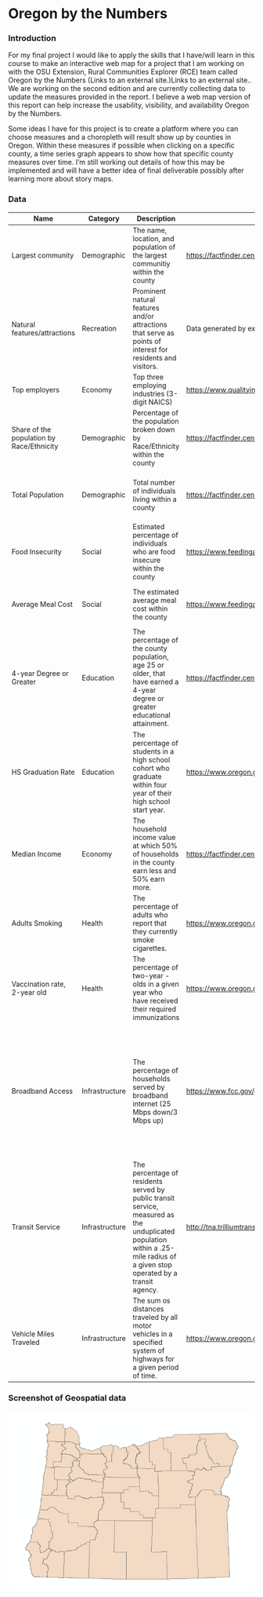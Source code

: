 # Oregon by the Numbers

### Introduction
For my final project I would like to apply the skills that I have/will learn in this course to make an interactive web map for a project that I am working on with the OSU Extension, Rural Communities Explorer (RCE) team called Oregon by the Numbers (Links to an external site.)Links to an external site.. We are working on the second edition and are currently collecting data to update the measures provided in the report. I believe a web map version of this report can help increase the usability, visibility, and availability Oregon by the Numbers.

Some ideas I have for this project is to create a platform where you can choose measures and a choropleth will result show up by counties in Oregon. Within these measures if possible when clicking on a specific county, a time series graph appears to show how that specific county measures over time. I’m still working out details of how this may be implemented and will have a better idea of final deliverable possibly after learning more about story maps.

### Data

| Name                                      | Category       | Description                                                  | URL Link                                                     | Memo                                                         |
| ----------------------------------------- | -------------- | ------------------------------------------------------------ | ------------------------------------------------------------ | ------------------------------------------------------------ |
| Largest community                         | Demographic    | The name, location, and population of the largest communitiy within the county | https://factfinder.census.gov/faces/nav/jsf/pages/searchresults.xhtml?refresh=t | Table: B01003 Year: 2012-2016 (5-year estimates)             |
| Natural features/attractions              | Recreation     | Prominent natural features and/or attractions that serve as points of interest for residents and visitors. | Data generated by  examining online presence of named attractions. | Source: Rural Communites Explorer, 2018                      |
| Top employers                             | Economy        | Top three employing industries (3-digit NAICS)               | https://www.qualityinfo.org/ed-ewind/?at=1&t1=0~4101000000~00~5~0~0~00000~2019~00 |                                                              |
| Share of the population by Race/Ethnicity | Demographic    | Percentage of the population broken down by Race/Ethnicity within the county | https://factfinder.census.gov/faces/nav/jsf/pages/searchresults.xhtml?refresh=t | Table: B03002 Year: 2012-2016 (5-year estimates)             |
| Total Population                          | Demographic    | Total number of individuals living within a county           | https://factfinder.census.gov/faces/nav/jsf/pages/searchresults.xhtml?refresh=t | Table: B01003 Year: 2012-2016 (5-year estimates)             |
| Food Insecurity                           | Social         | Estimated percentage of individuals who are food insecure within the county | https://www.feedingamerica.org/                              | Sharable master data file received by data request           |
| Average Meal Cost                         | Social         | The estimated average meal cost within the county            | https://www.feedingamerica.org/                              | Sharable master data file received by data request           |
| 4-year Degree or Greater                  | Education      | The percentage of the county population, age 25 or older, that have earned a 4-year degree or greater educational attainment. | https://factfinder.census.gov/faces/nav/jsf/pages/searchresults.xhtml?refresh=t | Table: DP02 Year: 2012-2016 (5-year estimates)               |
| HS Graduation Rate                        | Education      | The percentage of students in a high school cohort who graduate within four year of their high school start year. | https://www.oregon.gov/ode/reports-and-data/students/Pages/Cohort-Graduation-Rate.aspx |                                                              |
| Median Income                             | Economy        | The household income value at which 50% of households in the county earn less and 50% earn more. | https://factfinder.census.gov/faces/nav/jsf/pages/searchresults.xhtml?refresh=t | Table: B19013 Year: 2012-2016 (5-year estimates)             |
| Adults Smoking                            | Health         | The percentage of adults who report that they currently smoke cigarettes. | https://www.oregon.gov/oha/ph/BirthDeathCertificates/Surveys/AdultBehaviorRisk/county/Pages/index.aspx |                                                              |
| Vaccination rate, 2-year old              | Health         | The percentage of two-year -olds in a given year who have received their required immunizations | https://www.oregon.gov/oha/PH/PREVENTIONWELLNESS/VACCINESIMMUNIZATION/Pages/researchchild.aspx |                                                              |
| Broadband Access                          | Infrastructure | The percentage of households served by broadband internet (25 Mbps down/3 Mbps up) | https://www.fcc.gov/general/broadband-deployment-data-fcc-form-477 | FCC form 477 is reported at the block level, The FCC also provides block level household estimates. These two tables are related and this measured is estimated. |
| Transit Service                           | Infrastructure | The percentage of residents served by public transit service, measured as the unduplicated population within a .25-mile radius of a given stop operated by a transit agency. | http://tna.trilliumtransit.com/?&n=--&dbindex=10             | Data dump report is used to generate county level data       |
| Vehicle Miles Traveled                    | Infrastructure | The sum os distances traveled by all motor vehicles in a specified system of highways for a given period of time. | https://www.oregon.gov/odot/DATA/Pages/Traffic-Counting.aspx |                                                              |

### Screenshot of Geospatial data
![](/img/OregonCounties.png)
